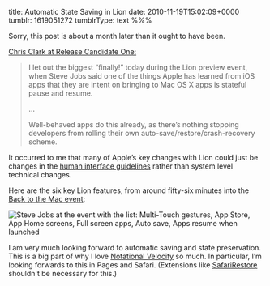 title: Automatic State Saving in Lion
date: 2010-11-19T15:02:09+0000
tumblr: 1619051272
tumblrType: text
%%%

Sorry, this post is about a month later than it ought to have been. 

[Chris Clark at Release Candidate One:][RC1]

> I let out the biggest “finally!” today during the Lion preview event, when Steve Jobs said one of the things Apple has learned from iOS apps that they are intent on bringing to Mac OS X apps is stateful pause and resume.
>
> …
>
> Well-behaved apps do this already, as there’s nothing stopping developers from rolling their own auto-save/restore/crash-recovery scheme. 

It occurred to me that many of Apple’s key changes with Lion could just be changes in the [human interface guidelines][HIG] rather than system level technical changes. 

Here are the six key Lion features, from around fifty-six minutes into the [Back to the Mac event][E]:

![Steve Jobs at the event with the list: Multi-Touch gestures, App Store, App Home screens, Full screen apps, Auto save, Apps resume when launched](tumblr_lbw841hAXs1qb1802.jpg)

I am very much looking forward to automatic saving and state preservation. This is a big part of why I love [Notational Velocity][n] so much. In particular, I’m looking forwards to this in Pages and Safari. (Extensions like [SafariRestore][x] shouldn't be necessary for this.)

[n]: http://notational.net/
[x]: http://www.sweetpproductions.com/extensions/extensions.htm

[E]: http://www.apple.com/apple-events/october-2010/
[RC1]: http://releasecandidateone.com/231:save_restore
[HIG]: http://developer.apple.com/library/mac/#documentation/UserExperience/Conceptual/AppleHIGuidelines/XHIGIntro/XHIGIntro.html
